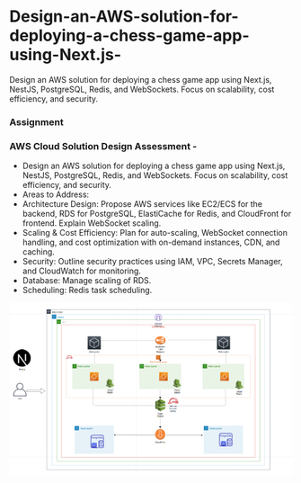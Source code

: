 # Design-an-AWS-solution-for-deploying-a-chess-game-app-using-Next.js-
Design an AWS solution for deploying a chess game app using Next.js, NestJS, PostgreSQL, Redis, and WebSockets. Focus on scalability, cost efficiency, and security.

### Assignment
### AWS Cloud Solution Design Assessment -

- Design an AWS solution for deploying a chess game app using Next.js, NestJS, PostgreSQL, Redis, and WebSockets. Focus on scalability, cost efficiency, and security.
- Areas to Address:
- Architecture Design: Propose AWS services like EC2/ECS for the backend, RDS for PostgreSQL, ElastiCache for Redis, and CloudFront for frontend. Explain WebSocket scaling.
- Scaling & Cost Efficiency: Plan for auto-scaling, WebSocket connection handling, and cost optimization with on-demand instances, CDN, and caching.
- Security: Outline security practices using IAM, VPC, Secrets Manager, and CloudWatch for monitoring.
- Database: Manage scaling of RDS.
- Scheduling: Redis task scheduling.

![image](chess.png)
